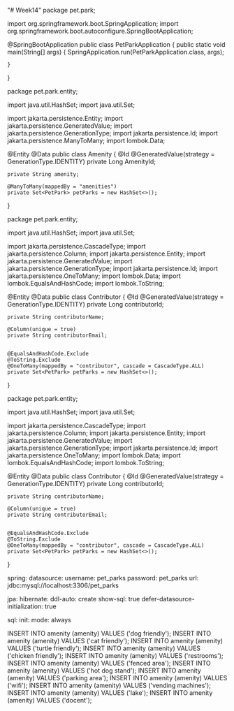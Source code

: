 "# Week14" 
package pet.park;

import org.springframework.boot.SpringApplication;
import org.springframework.boot.autoconfigure.SpringBootApplication;


@SpringBootApplication
public class PetParkApplication {
	public static void main(String[] args) {
	SpringApplication.run(PetParkApplication.class, args);

	}

}

package pet.park.entity;

import java.util.HashSet;
import java.util.Set;

import jakarta.persistence.Entity;
import jakarta.persistence.GeneratedValue;
import jakarta.persistence.GenerationType;
import jakarta.persistence.Id;
import jakarta.persistence.ManyToMany;
import lombok.Data;

@Entity
@Data
public class Amenity {
	@Id
	@GeneratedValue(strategy = GenerationType.IDENTITY)
	private Long AmenityId;
	
	private String amenity;
	
	@ManyToMany(mappedBy = "amenities")
	private Set<PetPark> petParks = new HashSet<>();
	
	
}

package pet.park.entity;

import java.util.HashSet;
import java.util.Set;

import jakarta.persistence.CascadeType;
import jakarta.persistence.Column;
import jakarta.persistence.Entity;
import jakarta.persistence.GeneratedValue;
import jakarta.persistence.GenerationType;
import jakarta.persistence.Id;
import jakarta.persistence.OneToMany;
import lombok.Data;
import lombok.EqualsAndHashCode;
import lombok.ToString;

@Entity
@Data
public class Contributor {
	@Id
	@GeneratedValue(strategy = GenerationType.IDENTITY)
	private Long contributorId;
	
	
	private String contributorName;
	
	@Column(unique = true)
	private String contributorEmail;
	
	
	@EqualsAndHashCode.Exclude
	@ToString.Exclude
	@OneToMany(mappedBy = "contributor", cascade = CascadeType.ALL)
	private Set<PetPark> petParks = new HashSet<>();
}

package pet.park.entity;

import java.util.HashSet;
import java.util.Set;

import jakarta.persistence.CascadeType;
import jakarta.persistence.Column;
import jakarta.persistence.Entity;
import jakarta.persistence.GeneratedValue;
import jakarta.persistence.GenerationType;
import jakarta.persistence.Id;
import jakarta.persistence.OneToMany;
import lombok.Data;
import lombok.EqualsAndHashCode;
import lombok.ToString;

@Entity
@Data
public class Contributor {
	@Id
	@GeneratedValue(strategy = GenerationType.IDENTITY)
	private Long contributorId;
	
	
	private String contributorName;
	
	@Column(unique = true)
	private String contributorEmail;
	
	
	@EqualsAndHashCode.Exclude
	@ToString.Exclude
	@OneToMany(mappedBy = "contributor", cascade = CascadeType.ALL)
	private Set<PetPark> petParks = new HashSet<>();
}

spring:
  datasource:
    username: pet_parks
    password: pet_parks
    url: jdbc:mysql://localhost:3306/pet_parks
    
  jpa:
    hibernate:
      ddl-auto: create
    show-sql: true
    defer-datasource-initialization: true
    
  sql:
    init:
      mode: always 
	 
INSERT INTO amenity (amenity) VALUES ('dog friendly');
INSERT INTO amenity (amenity) VALUES ('cat friendly');
INSERT INTO amenity (amenity) VALUES ('turtle friendly');
INSERT INTO amenity (amenity) VALUES ('chicken friendly');
INSERT INTO amenity (amenity) VALUES ('restrooms');
INSERT INTO amenity (amenity) VALUES ('fenced area');
INSERT INTO amenity (amenity) VALUES ('hot dog stand');
INSERT INTO amenity (amenity) VALUES ('parking area');
INSERT INTO amenity (amenity) VALUES ('wifi');
INSERT INTO amenity (amenity) VALUES ('vending machines');
INSERT INTO amenity (amenity) VALUES ('lake');
INSERT INTO amenity (amenity) VALUES ('docent');

